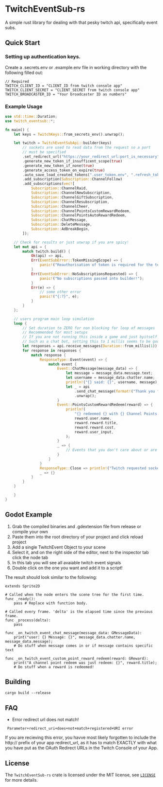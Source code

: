 # TwitchEventSub-rs

A simple rust library for dealing with that pesky twitch api, specifically event subs.

## Quick Start

### Setting up authentication keys.

Create a .secrets.env or .example.env file in working directory with the following filled out:

```dotenv
// Required
TWITCH_CLIENT_ID = "CLIENT_ID from twitch console app"
TWITCH_CLIENT_SECRET = "CLIENT_SECRET from twitch console app"
TWITCH_BROADCASTER_ID = "Your broadcaster ID as numbers"
```

### Example Usage

```Rust
use std::time::Duration;
use twitch_eventsub::*;

fn main() {
    let keys = TwitchKeys::from_secrets_env().unwrap();

    let twitch = TwitchEventSubApi::builder(keys)
        // sockets are used to read data from the request so a port
        // must be specified
        .set_redirect_url("https://your_redirect_url:port_is_necessary")
        .generate_new_token_if_insufficent_scope(true)
        .generate_new_token_if_none(true)
        .generate_access_token_on_expire(true)
        .auto_save_load_created_tokens(".user_token.env", ".refresh_token.env")
        .add_subscription(Subscription::ChannelFollow)
        .add_subscriptions(vec![
            Subscription::ChannelRaid,
            Subscription::ChannelNewSubscription,
            Subscription::ChannelGiftSubscription,
            Subscription::ChannelResubscription,
            Subscription::ChannelCheer,
            Subscription::ChannelPointsCustomRewardRedeem,
            Subscription::ChannelPointsAutoRewardRedeem,
            Subscription::ChatMessage,
            Subscription::DeleteMessage,
            Subscription::AdBreakBegin,
        ]);

    // Check for results or just unwrap if you are spicy!
    let mut api = {
        match twitch.build() {
            Ok(api) => api,
            Err(EventSubError::TokenMissingScope) => {
                panic!("Reauthorisation of token is required for the token to have all the requested subscriptions.");
            }
            Err(EventSubError::NoSubscriptionsRequested) => {
                panic!("No subscriptions passed into builder!");
            }
            Err(e) => {
                // some other error
                panic!("{:?}", e);
            }
        }
    };

    // users program main loop simulation
    loop {
        // Set duration to ZERO for non blocking for loop of messages
        // Recommended for most setups
        // If you are not running this inside a game and just byitself
        // Such as a chat bot, setting this to 1 millis seems to be good
        let responses = api.receive_messages(Duration::from_millis(1));
        for response in responses {
            match response {
                ResponseType::Event(event) => {
                    match event {
                        Event::ChatMessage(message_data) => {
                            let message = message_data.message.text;
                            let username = message_data.chatter.name;
                            println!("{} said: {}", username, message);
                            let _ = api
                                .send_chat_message(format!("Thank you for chatting {}!", username))
                                .unwrap();
                        }
                        Event::PointsCustomRewardRedeem(reward) => {
                            println!(
                                "{} redeemed {} with {} Channel Points: {}",
                                reward.user.name,
                                reward.reward.title,
                                reward.reward.cost,
                                reward.user_input,
                            );
                        }
                        _ => {
                            // Events that you don't care about or are not subscribed to, can be ignored.
                        }
                    }
                }
                ResponseType::Close => println!("Twitch requested socket close."),
                _ => {}
            }
        }
    }

    }
}
```

## Godot Example

1. Grab the compiled binaries and .gdextension file from release or compile your own
2. Paste them into the root directory of your project and click reload project
3. Add a single TwitchEvent Object to your scene
4. Select it, and on the right side of the editor, next to the inspector tab click the node tab
5. In this tab you will see all avaiable twitch event signals
6. Double click on the one you want and add it to a script!

The result should look similar to the following:

```GDScript
extends Sprite2D

# Called when the node enters the scene tree for the first time.
func _ready():
	pass # Replace with function body.

# Called every frame. 'delta' is the elapsed time since the previous frame.
func _process(delta):
	pass

func _on_twitch_event_chat_message(message_data: GMessageData):
	print("user: {} Message: {}", message_data.chatter.name, message_data.message);
	# Do stuff when message comes in or if message contains specific text

func _on_twitch_event_custom_point_reward_redeem(reward: GReward):
	print("A channel point redeem was just redeem: {}", reward.title);
	# Do stuff when a reward is redeemed!
```

## Building

```
cargo build --release
```

## FAQ

- Error redirect url does not match!

```
 Parameter+redirect_uri+does+not+match+registered+URI error
```

If you are recieving this error, you havve most likely forgotten to include the http:// prefix of your app redirect_url, as it has to match EXACTLY with what you have put as the OAuth Redirect URLs in the Twitch Console of your App.

## License

The `TwitchEventSub-rs` crate is licensed under the MIT license, see [`LICENSE`](LICENSE) for more
details.
